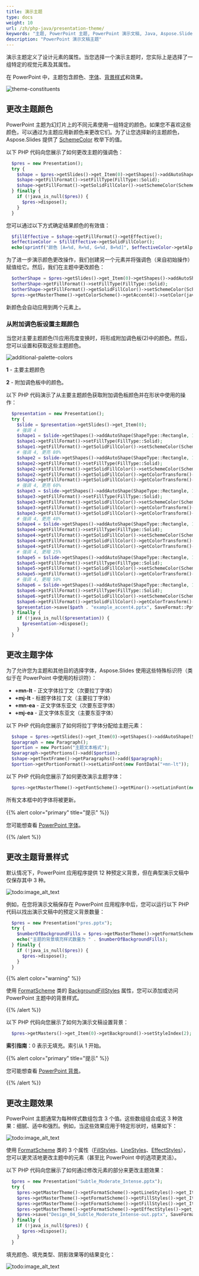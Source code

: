 ```yaml
---
title: 演示主题
type: docs
weight: 10
url: /zh/php-java/presentation-theme/
keywords: "主题, PowerPoint 主题, PowerPoint 演示文稿, Java, Aspose.Slides for PHP via Java"
description: "PowerPoint 演示文稿主题"
---
```


演示主题定义了设计元素的属性。当您选择一个演示主题时，您实际上是选择了一组特定的视觉元素及其属性。

在 PowerPoint 中，主题包含颜色、[字体](/slides/zh/php-java/powerpoint-fonts/)、[背景样式](/slides/zh/php-java/presentation-background/)和效果。

![theme-constituents](theme-constituents.png)

## **更改主题颜色**

PowerPoint 主题为幻灯片上的不同元素使用一组特定的颜色。如果您不喜欢这些颜色，可以通过为主题应用新颜色来更改它们。为了让您选择新的主题颜色，Aspose.Slides 提供了 [SchemeColor](https://reference.aspose.com/slides/php-java/aspose.slides/SchemeColor) 枚举下的值。

以下 PHP 代码向您展示了如何更改主题的强调色：

```php
  $pres = new Presentation();
  try {
    $shape = $pres->getSlides()->get_Item(0)->getShapes()->addAutoShape(ShapeType::Rectangle, 10, 10, 100, 100);
    $shape->getFillFormat()->setFillType(FillType::Solid);
    $shape->getFillFormat()->getSolidFillColor()->setSchemeColor(SchemeColor->Accent4);
  } finally {
    if (!java_is_null($pres)) {
      $pres->dispose();
    }
  }
```

您可以通过以下方式确定结果颜色的有效值：

```php
  $fillEffective = $shape->getFillFormat()->getEffective();
  $effectiveColor = $fillEffective->getSolidFillColor();
  echo(sprintf("颜色 [A=%d, R=%d, G=%d, B=%d]", $effectiveColor->getAlpha(), $effectiveColor->getRed(), $effectiveColor->getGreen(), $effectiveColor->getBlue()));

```

为了进一步演示颜色更改操作，我们创建另一个元素并将强调色（来自初始操作）赋值给它。然后，我们在主题中更改颜色：

```php
  $otherShape = $pres->getSlides()->get_Item(0)->getShapes()->addAutoShape(ShapeType::Rectangle, 10, 120, 100, 100);
  $otherShape->getFillFormat()->setFillType(FillType::Solid);
  $otherShape->getFillFormat()->getSolidFillColor()->setSchemeColor(SchemeColor->Accent4);
  $pres->getMasterTheme()->getColorScheme()->getAccent4()->setColor(java("java.awt.Color")->RED);

```

新颜色会自动应用到两个元素上。

### **从附加调色板设置主题颜色**

当您对主要主题颜色(1)应用亮度变换时，将形成附加调色板(2)中的颜色。然后，您可以设置和获取这些主题颜色。

![additional-palette-colors](additional-palette-colors.png)

**1** - 主要主题颜色

**2** - 附加调色板中的颜色。

以下 PHP 代码演示了从主要主题颜色获取附加调色板颜色并在形状中使用的操作：

```php
  $presentation = new Presentation();
  try {
    $slide = $presentation->getSlides()->get_Item(0);
    # 强调 4
    $shape1 = $slide->getShapes()->addAutoShape(ShapeType::Rectangle, 10, 10, 50, 50);
    $shape1->getFillFormat()->setFillType(FillType::Solid);
    $shape1->getFillFormat()->getSolidFillColor()->setSchemeColor(SchemeColor->Accent4);
    # 强调 4, 更亮 80%
    $shape2 = $slide->getShapes()->addAutoShape(ShapeType::Rectangle, 10, 70, 50, 50);
    $shape2->getFillFormat()->setFillType(FillType::Solid);
    $shape2->getFillFormat()->getSolidFillColor()->setSchemeColor(SchemeColor->Accent4);
    $shape2->getFillFormat()->getSolidFillColor()->getColorTransform()->add(ColorTransformOperation->MultiplyLuminance, 0.2);
    $shape2->getFillFormat()->getSolidFillColor()->getColorTransform()->add(ColorTransformOperation->AddLuminance, 0.8);
    # 强调 4, 更亮 60%
    $shape3 = $slide->getShapes()->addAutoShape(ShapeType::Rectangle, 10, 130, 50, 50);
    $shape3->getFillFormat()->setFillType(FillType::Solid);
    $shape3->getFillFormat()->getSolidFillColor()->setSchemeColor(SchemeColor->Accent4);
    $shape3->getFillFormat()->getSolidFillColor()->getColorTransform()->add(ColorTransformOperation->MultiplyLuminance, 0.4);
    $shape3->getFillFormat()->getSolidFillColor()->getColorTransform()->add(ColorTransformOperation->AddLuminance, 0.6);
    # 强调 4, 更亮 40%
    $shape4 = $slide->getShapes()->addAutoShape(ShapeType::Rectangle, 10, 190, 50, 50);
    $shape4->getFillFormat()->setFillType(FillType::Solid);
    $shape4->getFillFormat()->getSolidFillColor()->setSchemeColor(SchemeColor->Accent4);
    $shape4->getFillFormat()->getSolidFillColor()->getColorTransform()->add(ColorTransformOperation->MultiplyLuminance, 0.6);
    $shape4->getFillFormat()->getSolidFillColor()->getColorTransform()->add(ColorTransformOperation->AddLuminance, 0.4);
    # 强调 4, 更暗 25%
    $shape5 = $slide->getShapes()->addAutoShape(ShapeType::Rectangle, 10, 250, 50, 50);
    $shape5->getFillFormat()->setFillType(FillType::Solid);
    $shape5->getFillFormat()->getSolidFillColor()->setSchemeColor(SchemeColor->Accent4);
    $shape5->getFillFormat()->getSolidFillColor()->getColorTransform()->add(ColorTransformOperation->MultiplyLuminance, 0.75);
    # 强调 4, 更暗 50%
    $shape6 = $slide->getShapes()->addAutoShape(ShapeType::Rectangle, 10, 310, 50, 50);
    $shape6->getFillFormat()->setFillType(FillType::Solid);
    $shape6->getFillFormat()->getSolidFillColor()->setSchemeColor(SchemeColor->Accent4);
    $shape6->getFillFormat()->getSolidFillColor()->getColorTransform()->add(ColorTransformOperation->MultiplyLuminance, 0.5);
    $presentation->save($path . "example_accent4.pptx", SaveFormat::Pptx);
  } finally {
    if (!java_is_null($presentation)) {
      $presentation->dispose();
    }
  }
```

## **更改主题字体**

为了允许您为主题和其他目的选择字体，Aspose.Slides 使用这些特殊标识符（类似于在 PowerPoint 中使用的标识符）：

* **+mn-lt** - 正文字体拉丁文（次要拉丁字体）
* **+mj-lt** - 标题字体拉丁文（主要拉丁字体）
* **+mn-ea** - 正文字体东亚文（次要东亚字体）
* **+mj-ea** - 正文字体东亚文（主要东亚字体）

以下 PHP 代码向您展示了如何将拉丁字体分配给主题元素：

```php
  $shape = $pres->getSlides()->get_Item(0)->getShapes()->addAutoShape(ShapeType::Rectangle, 10, 10, 100, 100);
  $paragraph = new Paragraph();
  $portion = new Portion("主题文本格式");
  $paragraph->getPortions()->add($portion);
  $shape->getTextFrame()->getParagraphs()->add($paragraph);
  $portion->getPortionFormat()->setLatinFont(new FontData("+mn-lt"));

```

以下 PHP 代码向您展示了如何更改演示主题字体：

```php
  $pres->getMasterTheme()->getFontScheme()->getMinor()->setLatinFont(new FontData("Arial"));

```

所有文本框中的字体将被更新。

{{% alert color="primary" title="提示" %}} 

您可能想查看 [PowerPoint 字体](/slides/zh/php-java/powerpoint-fonts/)。

{{% /alert %}}

## **更改主题背景样式**

默认情况下，PowerPoint 应用程序提供 12 种预定义背景，但在典型演示文稿中仅保存其中 3 种。

![todo:image_alt_text](presentation-design_8.png)

例如，在您将演示文稿保存在 PowerPoint 应用程序中后，您可以运行以下 PHP 代码以找出演示文稿中的预定义背景数量：

```php
  $pres = new Presentation("pres.pptx");
  try {
    $numberOfBackgroundFills = $pres->getMasterTheme()->getFormatScheme()->getBackgroundFillStyles()->size();
    echo("主题的背景填充样式数量为 " . $numberOfBackgroundFills);
  } finally {
    if (!java_is_null($pres)) {
      $pres->dispose();
    }
  }
```

{{% alert color="warning" %}} 

使用 [FormatScheme](https://reference.aspose.com/slides/php-java/aspose.slides/FormatScheme) 类的 [BackgroundFillStyles](https://reference.aspose.com/slides/php-java/aspose.slides/FormatScheme#getBackgroundFillStyles--) 属性，您可以添加或访问 PowerPoint 主题中的背景样式。

{{% /alert %}} 

以下 PHP 代码向您展示了如何为演示文稿设置背景：

```php
  $pres->getMasters()->get_Item(0)->getBackground()->setStyleIndex(2);

```

**索引指南**：0 表示无填充。索引从 1 开始。

{{% alert color="primary" title="提示" %}} 

您可能想查看 [PowerPoint 背景](/slides/zh/php-java/presentation-background/)。

{{% /alert %}}

## **更改主题效果**

PowerPoint 主题通常为每种样式数组包含 3 个值。这些数组组合成这 3 种效果：细腻、适中和强烈。例如，当这些效果应用于特定形状时，结果如下：

![todo:image_alt_text](presentation-design_10.png)

使用 [FormatScheme](https://reference.aspose.com/slides/php-java/aspose.slides/FormatScheme) 类的 3 个属性（[FillStyles](https://reference.aspose.com/slides/php-java/aspose.slides/FormatScheme#getFillStyles--)、[LineStyles](https://reference.aspose.com/slides/php-java/aspose.slides/FormatScheme#getLineStyles--)、[EffectStyles](https://reference.aspose.com/slides/php-java/aspose.slides/FormatScheme#getEffectStyles--)），您可以更灵活地更改主题中的元素（甚至比 PowerPoint 中的选项更灵活）。

以下 PHP 代码向您展示了如何通过修改元素的部分来更改主题效果：

```php
  $pres = new Presentation("Subtle_Moderate_Intense.pptx");
  try {
    $pres->getMasterTheme()->getFormatScheme()->getLineStyles()->get_Item(0)->getFillFormat()->getSolidFillColor()->setColor(java("java.awt.Color")->RED);
    $pres->getMasterTheme()->getFormatScheme()->getFillStyles()->get_Item(2)->setFillType(FillType::Solid);
    $pres->getMasterTheme()->getFormatScheme()->getFillStyles()->get_Item(2)->getSolidFillColor()->setColor(java("java.awt.Color")->GREEN);
    $pres->getMasterTheme()->getFormatScheme()->getEffectStyles()->get_Item(2)->getEffectFormat()->getOuterShadowEffect()->setDistance(10.0);
    $pres->save("Design_04_Subtle_Moderate_Intense-out.pptx", SaveFormat::Pptx);
  } finally {
    if (!java_is_null($pres)) {
      $pres->dispose();
    }
  }
```

填充颜色、填充类型、阴影效果等的结果变化：

![todo:image_alt_text](presentation-design_11.png)
